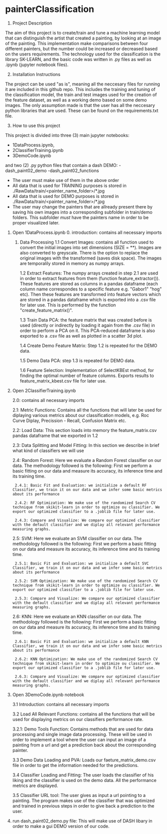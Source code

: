 # painterClassification

1. Project Description

The aim of this project is to create/train and tune a machine learning model that can distinguish the artist that created a painting, by looking at an image of the painting. This implementation make comparisons between four different painters, but the number could be increased or decreased based on the users requirements. The technology used for the classification is the library SK-LEARN, and the basic code was written in .py files as well as .ipynb (jupyter notebook files).

2. Installation Instructions

The project can be used "as is", meaning all the neccesary files for running it are included in this github repo. This includes the training and tuning of the classification model, the train and test images used for the creation of the feature dataset, as well as a working demo based on some demo images. The only assumption made is that the user has all the neccesary python libraries that are used. These can be found on the requirements.txt file.  

3. How to use this project

This project is divided into three (3) main jupyter notebooks: 
- 1DataProcess.ipynb, 
- 2ClassifierTraining.ipynb  
- 3DemoCode.ipynb

and two (2) .py python files that contain a dash DEMO:
-dash_paint02_demo
-dash_paint02_functions

* The user must make use of them in the above order
* All data that is used for TRAINING purposes is stored in ./RawData/train/<painter_name_folder>/*.jpg
* All data that is used for DEMO purposes is stored in ./RawData/train/<painter_name_folder>/*.jpg
* The user may change the painters that are allready present there by saving his own images into a corresponding subfolder in train/demo folders. This subfolder *must* have the painters name in order to be proper visualized later.

1) Open 1DataProcess.ipynb
    0. introduction: contains all necessary imports

    1. Data Processing
        1.1 Convert Images: contains all function used to convert the initial images into set dimensions (SIZE = **). Images are also converted to greyscale. There is the option to replace the original images with the transformed (saves disk space). The images are temporalily stored in memory as numpy arrays.

        1.2 Extract Features: The numpy arrays created in step 2.1 are used in order to extract features from them (function feature_extractor()). These features are stored as columns in a pandas dataframe (each column name correspondes to a specific feature e.g. "Gabor1" "hog" etc). Then these features are transformed into feature vectors which are stored in a pandas dataframe which is exported into a .csv file for later use. This is performed by the function "create_feature_matrix()".

        1.3 Train Data PCA: the feature matrix that was created before is used (directly or indirectly by loading it again from the .csv file) in order to perform a PCA on it. This PCA-reduced dataframe is also exported to a .csv file as well as plotted in a scatter 3d plot.

        1.4 Create Demo Feature Matrix: Step 1.2 is repeated for the DEMO data.

        1.5 Demo Data PCA: step 1.3 is repeated for DEMO data.

        1.6 Feature Selection: Implementation of SelectKBEst method, for finding the optimal number of feature columns. Exports results to feature_matrix_kbest.csv file for later use.


2) Open 2ClassifierTraining.ipynb

    2.0: contains all necessary imports

    2.1: Metric Functions: Contains all the functions that will later be used for diplaying various metrics about our classification models, e.g. Roc Curve Diplay, Precission - Recall, Confusion Matrix etc.

    2.2: Load Data: This section loads into memory the feature_matrix.csv pandas dataframe that we exported in 1.2

    2.3: Data Splitting and Model Fitting: In this section we describe in brief what kind of classifiers we will use
        
    2.4: Random Forest: Here we evaluate a Random Forest classifier on our data. The methodology followed is the following: First we perform a basic fitting on our data and measure its accuracy, its inference time and its training time.

        2.4.1: Basic Fit and Evaluation: we initialize a default RF Classifier, we train it on our data and we infer some basic metrics about its performance

        2.4.2: RF Optimization: We make use of the randomized Search CV technique from skikit-learn in order to optimize ou classifier. We export our optimized classifier to a .joblib file for later use. 

        2.4.3: Compare and Visualize: We compare our optimized classifier with the default classifier and we diplay all relevant performance measuring graphs.

    2.5: SVM: Here we evaluate an SVM classifier on our data. The methodology followed is the following: First we perform a basic fitting on our data and measure its accuracy, its inference time and its training time.

        2.5.1: Basic Fit and Evaluation: we initialize a default SVC Classifier, we train it on our data and we infer some basic metrics about its performance

        2.5.2: SVM Optimization: We make use of the randomized Search CV technique from skikit-learn in order to optimize ou classifier. We export our optimized classifier to a .joblib file for later use. 

        2.5.3: Compare and Visualize: We compare our optimized classifier with the default classifier and we diplay all relevant performance measuring graphs.

    2.6: KNN: Here we evaluate an KNN classifier on our data. The methodology followed is the following: First we perform a basic fitting on our data and measure its accuracy, its inference time and its training time.

        2.6.1: Basic Fit and Evaluation: we initialize a default KNN Classifier, we train it on our data and we infer some basic metrics about its performance

        2.6.2: KNN Optimization: We make use of the randomized Search CV technique from skikit-learn in order to optimize ou classifier. We export our optimized classifier to a .joblib file for later use. 

        2.6.3: Compare and Visualize: We compare our optimized classifier with the default classifier and we diplay all relevant performance measuring graphs.


3) Open 3DemoCode.ipynb notebook

    3.1 Introduction: contains all necessary imports

    3.2 Load All Relevant Functions: contains all the functions that will be used for displaying metrics on our classifiers performance rate.

    3.2.1: Demo Tools Function: Contains methods that are used for data processing and single image data processing. These will be used in order to implement a tool where the user can input an image of a painting from a url and get a prediction back about the corresponding painter.

    3.3 Demo Data Loading and PVA: Loads our faeture_matrix_demo.csv file in order to get the information needed for the predictions.

    3.4 Classifier Loading and Fitting: The user loads the classifier of his liking and the classifier is used on the demo data. All the performance metrics are displayed.

    3.5 Classifier URL tool: The user gives as input a url pointing to a painting. The program makes use of the classifier that was optimized and trained in previous steps in order to give back a prediction to the user.


4) run dash_paint02_demo.py file: This will make use of DASH libary in order to make a gui DEMO version of our code.